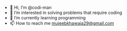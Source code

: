 - 👋 Hi, I’m @codi-man
- 👀 I’m interested in solving problems that require coding 
- 🌱 I’m currently learning programming
- 📫 How to reach me mujeebkhawaja29@gmail.com
